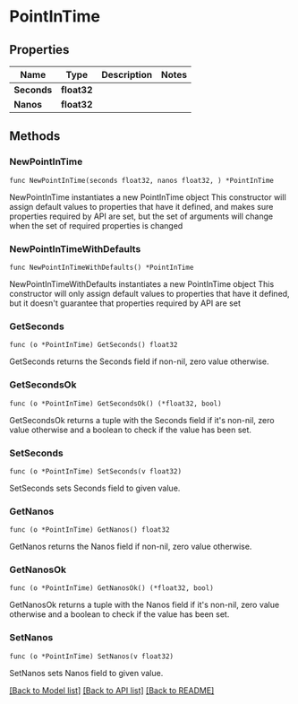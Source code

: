 # PointInTime

## Properties

Name | Type | Description | Notes
------------ | ------------- | ------------- | -------------
**Seconds** | **float32** |  | 
**Nanos** | **float32** |  | 

## Methods

### NewPointInTime

`func NewPointInTime(seconds float32, nanos float32, ) *PointInTime`

NewPointInTime instantiates a new PointInTime object
This constructor will assign default values to properties that have it defined,
and makes sure properties required by API are set, but the set of arguments
will change when the set of required properties is changed

### NewPointInTimeWithDefaults

`func NewPointInTimeWithDefaults() *PointInTime`

NewPointInTimeWithDefaults instantiates a new PointInTime object
This constructor will only assign default values to properties that have it defined,
but it doesn't guarantee that properties required by API are set

### GetSeconds

`func (o *PointInTime) GetSeconds() float32`

GetSeconds returns the Seconds field if non-nil, zero value otherwise.

### GetSecondsOk

`func (o *PointInTime) GetSecondsOk() (*float32, bool)`

GetSecondsOk returns a tuple with the Seconds field if it's non-nil, zero value otherwise
and a boolean to check if the value has been set.

### SetSeconds

`func (o *PointInTime) SetSeconds(v float32)`

SetSeconds sets Seconds field to given value.


### GetNanos

`func (o *PointInTime) GetNanos() float32`

GetNanos returns the Nanos field if non-nil, zero value otherwise.

### GetNanosOk

`func (o *PointInTime) GetNanosOk() (*float32, bool)`

GetNanosOk returns a tuple with the Nanos field if it's non-nil, zero value otherwise
and a boolean to check if the value has been set.

### SetNanos

`func (o *PointInTime) SetNanos(v float32)`

SetNanos sets Nanos field to given value.



[[Back to Model list]](../README.md#documentation-for-models) [[Back to API list]](../README.md#documentation-for-api-endpoints) [[Back to README]](../README.md)


